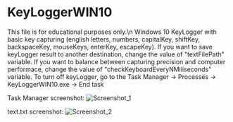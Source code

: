 KeyLoggerWIN10
==============

This file is for educational purposes only.\n
Windows 10 KeyLogger with basic key capturing (english letters, numbers, capitalKey, shiftKey, backspaceKey, mouseKeys, enterKey, escapeKey).
If you want to save keyLogger result to another destination, change the value of "textFilePath" variable. 
If you want to balance between capturing precision and computer performace, change the value of "checkKeyboardEveryNMiliseconds" variable.
To turn off keyLogger, go to the Task Manager -> Processes -> KeyLoggerWIN10.exe -> End task


Task Manager screenshot:
![Screenshot_1](https://image.ibb.co/g5azZH/Screenshot_2.png)



text.txt screenshot:
![Screenshot_2](https://image.ibb.co/bKtKZH/Screenshot_4.png)

